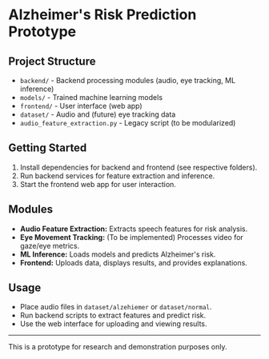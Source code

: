 # Alzheimer's Risk Prediction Prototype

## Project Structure

- `backend/` - Backend processing modules (audio, eye tracking, ML inference)
- `models/` - Trained machine learning models
- `frontend/` - User interface (web app)
- `dataset/` - Audio and (future) eye tracking data
- `audio_feature_extraction.py` - Legacy script (to be modularized)

## Getting Started

1. Install dependencies for backend and frontend (see respective folders).
2. Run backend services for feature extraction and inference.
3. Start the frontend web app for user interaction.

## Modules

- **Audio Feature Extraction:** Extracts speech features for risk analysis.
- **Eye Movement Tracking:** (To be implemented) Processes video for gaze/eye metrics.
- **ML Inference:** Loads models and predicts Alzheimer's risk.
- **Frontend:** Uploads data, displays results, and provides explanations.

## Usage

- Place audio files in `dataset/alzehiemer` or `dataset/normal`.
- Run backend scripts to extract features and predict risk.
- Use the web interface for uploading and viewing results.

---

This is a prototype for research and demonstration purposes only.